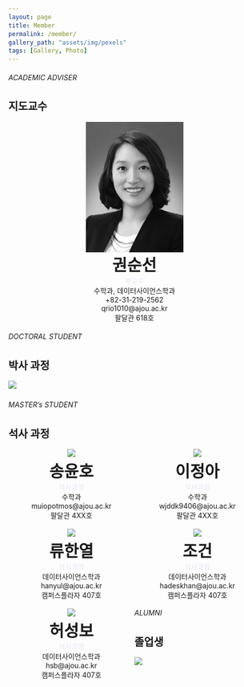 ```yaml
---
layout: page
title: Member
permalink: /member/
gallery_path: "assets/img/pexels"
tags: [Gallery, Photo]
---
```




###### ACADEMIC ADVISER

## 지도교수



<center>
	<img src="https://github.com/Statistical-Analysis-Lab/Statistical-Analysis-Lab.github.io/blob/master/assets/img/member/prof_kss.jpg?raw=true" align="middle"><br>
  <font size="6"><b>권순선</b></font><br>
  <font color="#E6E6FA">부교수</font><br>
  수학과, 데이터사이언스학과<br>
  +82-31-219-2562<br>
	qrio1010@ajou.ac.kr<br>
  팔달관 618호<br>
</center>  

  





###### DOCTORAL STUDENT

## 박사 과정

<img src="https://github.com/ksstest/ksstest.github.io/blob/master/assets/img/member/doctor.jpg?raw=true">



###### MASTER’s STUDENT

## 석사 과정



<div style="float: left; width: 50%;">
	<center>
	<img src="https://github.com/ksstest/ksstest.github.io/blob/master/assets/img/member/01.jpg?raw=true" style="width: auto; height: 400px;"><br>
  <font size="6"><b>송윤호</b></font><br>
  <font color="#E6E6FA">석사과정</font><br>
  수학과<br>
	muiopotmos@ajou.ac.kr<br>
  팔달관 4XX호<br><br>
</center>  
</div>
<div style="float: left; width: 50%;">
	<center>
	<img src="https://github.com/ksstest/ksstest.github.io/blob/master/assets/img/member/00.jpg?raw=true" style="width: auto; height: 400px;"><br>
  <font size="6"><b>이정아</b></font><br>
  <font color="#E6E6FA">석사과정</font><br>
  수학과<br>
	wjddk9406@ajou.ac.kr<br>
  팔달관 4XX호<br><br>
	</center>
</div>

<div style="float: left; width: 50%;">
	<center>
	<img src="https://github.com/ksstest/ksstest.github.io/blob/master/assets/img/member/02.jpg?raw=true"  style="max-width: 100%; height: auto;"><br>
  <font size="6"><b>류한열</b></font><br>
  <font color="#E6E6FA">석사과정</font><br>
  데이터사이언스학과<br>
	hanyul@ajou.ac.kr<br>
  캠퍼스플라자 407호<br><br>
	</center>
</div>
<div style="float: left; width: 50%;">
	<center>
	<img src="https://github.com/ksstest/ksstest.github.io/blob/master/assets/img/member/03.jpg?raw=true"  style="max-width: 100%; height: auto;"><br>
  <font size="6"><b>조건</b></font><br>
  <font color="#E6E6FA">석사과정</font><br>
  데이터사이언스학과<br>
	hadeskhan@ajou.ac.kr<br>
  캠퍼스플라자 407호<br><br>
	</center>
</div>

<div style="float: left; width: 50%;">
	<center>
	<img src="https://github.com/ksstest/ksstest.github.io/blob/master/assets/img/member/04.jpeg?raw=true"  style="max-width: 100%; height: auto;"><br>
  <font size="6"><b>허성보</b></font><br>
  <font color="#E6E6FA">석사과정</font><br>
  데이터사이언스학과<br>
	hsb@ajou.ac.kr<br>
  캠퍼스플라자 407호<br><br>
	</center>
</div>







###### ALUMNI

## 졸업생



<img src="https://github.com/ksstest/ksstest.github.io/blob/master/assets/img/member/ALUMNI.jpeg?raw=true"  style="max-width: 100%; height: auto;"><br>













